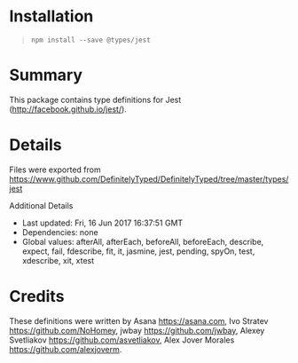# Installation
> `npm install --save @types/jest`

# Summary
This package contains type definitions for Jest (http://facebook.github.io/jest/).

# Details
Files were exported from https://www.github.com/DefinitelyTyped/DefinitelyTyped/tree/master/types/jest

Additional Details
 * Last updated: Fri, 16 Jun 2017 16:37:51 GMT
 * Dependencies: none
 * Global values: afterAll, afterEach, beforeAll, beforeEach, describe, expect, fail, fdescribe, fit, it, jasmine, jest, pending, spyOn, test, xdescribe, xit, xtest

# Credits
These definitions were written by Asana <https://asana.com>, Ivo Stratev <https://github.com/NoHomey>, jwbay <https://github.com/jwbay>, Alexey Svetliakov <https://github.com/asvetliakov>, Alex Jover Morales <https://github.com/alexjoverm>.
